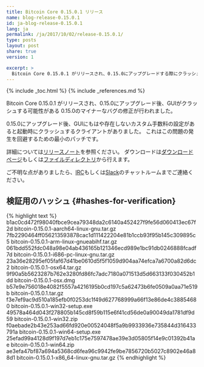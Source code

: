 ```yaml
---
title: Bitcoin Core 0.15.0.1 リリース
name: blog-release-0.15.0.1
id: ja-blog-release-0.15.0.1
lang: ja
permalink: /ja/2017/10/02/release-0.15.0.1/
type: posts
layout: post
share: true
version: 1

excerpt: >
  Bitcoin Core 0.15.0.1 がリリースされ、0.15.0にアップグレードする際にクラッシュを引き起こすマイナーなバグが修正されました。
---
```

{% include _toc.html %}
{% include _references.md %}

Bitcoin Core 0.15.0.1 がリリースされ、0.15.0にアップグレード後、GUIがクラッシュする可能性がある
0.15.0のマイナーなバグの修正が行われました。

0.15.0にアップグレード後、GUIにもはや存在しないカスタム手数料の設定があると起動時にクラッシュするクライアントがありました。
これはこの問題の発生を回避するための最小のパッチです。

詳細については[リリースノート][]を参照ください。
ダウンロードは[ダウンロードページ][]もしくは[ファイルディレクトリ][]から行えます。

ご不明な点がありましたら、[IRC][]もしくは[Slack][]のチャットルームまでご連絡ください。

## 検証用のハッシュ {#hashes-for-verification}

{% highlight text %}
b1ac0cd472f98040fbce9cea79348da2c6140a452427f9fe56d060413ec67f2d  bitcoin-0.15.0.1-aarch64-linux-gnu.tar.gz
7fb2290464ff056213593878cac1d111422204e81b1ccb93f95b145c309895c5  bitcoin-0.15.0.1-arm-linux-gnueabihf.tar.gz
061bdd552fdc048a98e04ab436165b121346ecd989e1bc91db0246888fcadf7d  bitcoin-0.15.0.1-i686-pc-linux-gnu.tar.gz
23a36e28295ef05faf67d41be0610d5f5f1059d904aa74efca7a6700a82d6dc2  bitcoin-0.15.0.1-osx64.tar.gz
9f90a5b5623287b762e3280fd86fc7adc7180a071513d5d663133f030452b1dd  bitcoin-0.15.0.1-osx.dmg
b57e9e756018e4082f5557a4216195b0cd197c5a62473b6fe0509a0aa71e519b  bitcoin-0.15.0.1.tar.gz
f3e7ef9ac9d510a185efb0f0253dc1f49d627768999a66f13e86de4c38854680  bitcoin-0.15.0.1-win32-setup.exe
49578a464d043f278805b145cd8f59b115e6f41cd56de0a90049da1781df9d59  bitcoin-0.15.0.1-win32.zip
f0aebade2b43e253ad66fd920e00524048f5a9b9933936e735844d316433791a  bitcoin-0.15.0.1-win64-setup.exe
25efad99a4128d9f197d7eb1c175e7597478ae39e3d05805f14e9c01392b41ae  bitcoin-0.15.0.1-win64.zip
ae3efa47bf87a694a5368cd6fea96c9942fe9be7856720b5027c8902e46a88d1  bitcoin-0.15.0.1-x86_64-linux-gnu.tar.gz
{% endhighlight %}


[リリースノート]: /ja/releases/0.15.0.1/
[IRC]: https://en.bitcoin.it/wiki/IRC_channels
[Slack]: https://slack.bitcoincore.org/
[ダウンロードページ]: https://bitcoin.org/en/download
[ファイルディレクトリ]: https://bitcoin.org/bin/bitcoin-core-0.15.0.1/
